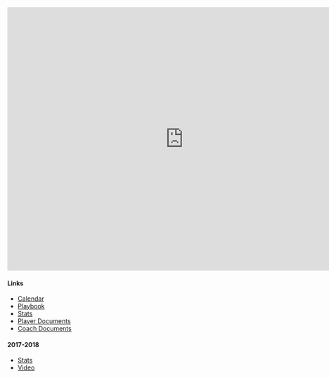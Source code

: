 <div>	
<iframe src="https://calendar.google.com/calendar/embed?src=cvak12.org_classroom7ddb60a1%40group.calendar.google.com&ctz=America%2FChicago" style="border: 0" width="800" height="600" frameborder="0" scrolling="no"></iframe>
</div>

#### Links
- [Calendar](https://goo.gl/ZrG3cp)
- [Playbook](https://goo.gl/5AjzWj)
- [Stats](https://goo.gl/wtEVPi)
- [Player Documents](https://goo.gl/gXzV6w)
- [Coach Documents](https://goo.gl/YSust6)

#### 2017-2018
- [Stats](https://goo.gl/iFYw82)
- [Video](https://goo.gl/LAvkbE)
